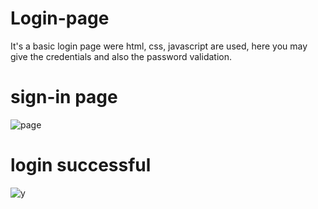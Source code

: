 # Login-page
It's a basic login page were html, css, javascript are used, here you may give the credentials and also the password validation.
<br>
<h1> sign-in page</h1>

  ![page](https://user-images.githubusercontent.com/70971734/147694939-0240bb78-6a45-4fd4-807b-bb2a529e86d8.jpeg)

<h1> login successful</h1>

  ![y](https://user-images.githubusercontent.com/70971734/147695517-8ccc14b3-d1f1-486e-8416-badc311fb0ae.jpeg)


